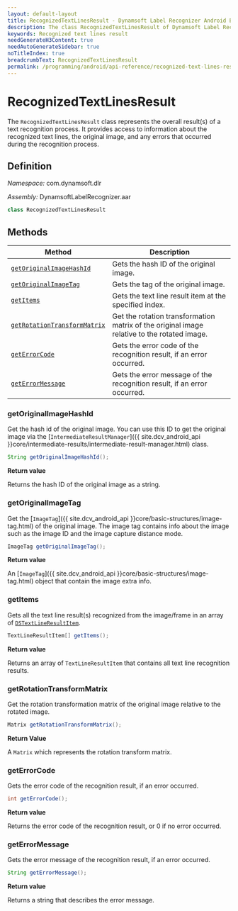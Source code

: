 ```yaml
---
layout: default-layout
title: RecognizedTextLinesResult - Dynamsoft Label Recognizer Android Edition
description: The class RecognizedTextLinesResult of Dynamsoft Label Recognizer Android edition represents the result of a text recognition process.
keywords: Recognized text lines result
needGenerateH3Content: true
needAutoGenerateSidebar: true
noTitleIndex: true
breadcrumbText: RecognizedTextLinesResult
permalink: /programming/android/api-reference/recognized-text-lines-result.html
---
```


# RecognizedTextLinesResult

The `RecognizedTextLinesResult` class represents the overall result(s) of a text recognition process. It provides access to information about the recognized text lines, the original image, and any errors that occurred during the recognition process.

## Definition

*Namespace:* com.dynamsoft.dlr

*Assembly:* DynamsoftLabelRecognizer.aar

```java
class RecognizedTextLinesResult
```

## Methods

| Method | Description |
| ------ | ----------- |
| [`getOriginalImageHashId`](#getoriginalimagehashid) | Gets the hash ID of the original image. |
| [`getOriginalImageTag`](#getoriginalimagetag) | Gets the tag of the original image. |
| [`getItems`](#getitems) | Gets the text line result item at the specified index. |
| [`getRotationTransformMatrix`](#getrotationtransformmatrix) | Get the rotation transformation matrix of the original image relative to the rotated image.|
| [`getErrorCode`](#geterrorcode) | Gets the error code of the recognition result, if an error occurred. |
| [`getErrorMessage`](#geterrormessage) | Gets the error message of the recognition result, if an error occurred. |

### getOriginalImageHashId

Get the hash id of the original image. You can use this ID to get the original image via the [`IntermediateResultManager`]({{ site.dcv_android_api }}core/intermediate-results/intermediate-result-manager.html) class.

```java
String getOriginalImageHashId();
```

**Return value**

Returns the hash ID of the original image as a string.

### getOriginalImageTag

Get the [`ImageTag`]({{ site.dcv_android_api }}core/basic-structures/image-tag.html) of the original image. The image tag contains info about the image such as the image ID and the image capture distance mode.

```java
ImageTag getOriginalImageTag();
```

**Return value**

An [`ImageTag`]({{ site.dcv_android_api }}core/basic-structures/image-tag.html) object that contain the image extra info.

### getItems

Gets all the text line result(s) recognized from the image/frame in an array of [`DSTextLineResultItem`](text-line-result-item.md).

```java
TextLineResultItem[] getItems();
```

**Return value**

Returns an array of `TextLineResultItem` that contains all text line recognition results.

### getRotationTransformMatrix

Get the rotation transformation matrix of the original image relative to the rotated image.

```java
Matrix getRotationTransformMatrix();
```

**Return Value**

A `Matrix` which represents the rotation transform matrix.

### getErrorCode

Gets the error code of the recognition result, if an error occurred.

```java
int getErrorCode();
```

**Return value**

Returns the error code of the recognition result, or 0 if no error occurred.

### getErrorMessage

Gets the error message of the recognition result, if an error occurred.

```java
String getErrorMessage();
```

**Return value**

Returns a string that describes the error message.
